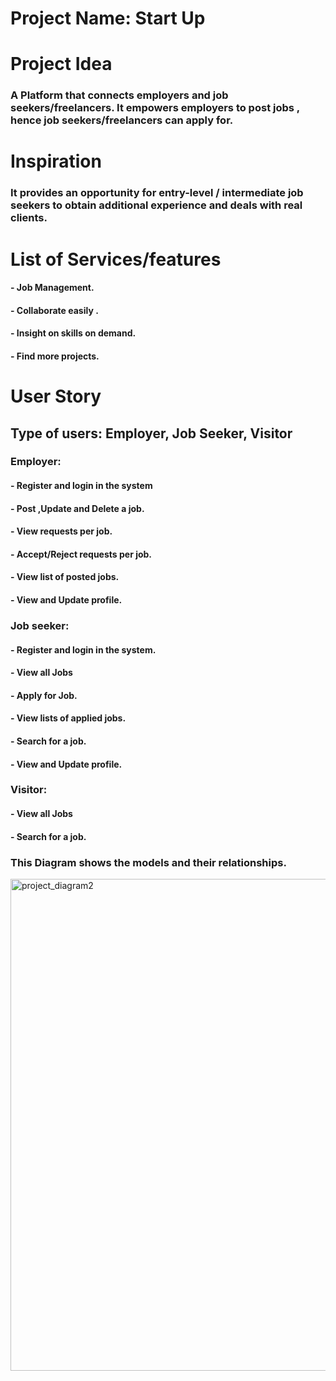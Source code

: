 # Project Name: Start Up 
# Project Idea
### A Platform that connects employers and job seekers/freelancers. It empowers employers to post jobs , hence job seekers/freelancers can apply for.
# Inspiration
### It provides an opportunity for entry-level / intermediate job seekers to obtain additional experience and deals with real clients. 
# List of Services/features 
#### -	Job Management.
#### -	Collaborate easily .
#### -	Insight on skills on demand.
#### -	Find more projects.
# User Story
## Type of users: Employer, Job Seeker, Visitor
### Employer:
#### -	Register and login in the system
#### -	Post ,Update and Delete a job.
#### -	View requests per job.
#### -	Accept/Reject requests per job.
#### -	View list of posted jobs.
#### -	View and Update profile.

### Job seeker:
#### -	Register and login in the system.
#### -	View all Jobs
#### -	Apply for Job.
#### -	View lists of applied jobs.
#### -	Search for a job.
#### -	View and Update profile.

### Visitor:
#### -	View all Jobs
#### -	Search for a job.

### This Diagram shows the models and their relationships.
<img width="787" alt="project_diagram2" src="https://user-images.githubusercontent.com/103145479/173533799-55c64a04-f910-4b5c-8012-9831f800036c.png">





